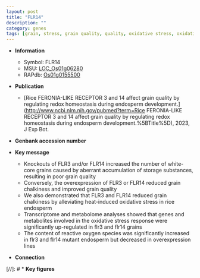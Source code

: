 ```yaml
---
layout: post
title: "FLR14"
description: ""
category: genes
tags: [grain, stress, grain quality, quality, oxidative stress, oxidative, endosperm, chalkiness, reactive oxygen species, stress response]
---
```


* **Information**  
    + Symbol: FLR14  
    + MSU: [LOC_Os01g06280](http://rice.uga.edu/cgi-bin/ORF_infopage.cgi?orf=LOC_Os01g06280)  
    + RAPdb: [Os01g0155500](http://rapdb.dna.affrc.go.jp/viewer/gbrowse_details/irgsp1?name=Os01g0155500)  

* **Publication**  
    + [Rice FERONIA-LIKE RECEPTOR 3 and 14 affect grain quality by regulating redox homeostasis during endosperm development.](http://www.ncbi.nlm.nih.gov/pubmed?term=Rice FERONIA-LIKE RECEPTOR 3 and 14 affect grain quality by regulating redox homeostasis during endosperm development.%5BTitle%5D), 2023, J Exp Bot.

* **Genbank accession number**  

* **Key message**  
    + Knockouts of FLR3 and/or FLR14 increased the number of white-core grains caused by aberrant accumulation of storage substances, resulting in poor grain quality
    + Conversely, the overexpression of FLR3 or FLR14 reduced grain chalkiness and improved grain quality
    + We also demonstrated that FLR3 and FLR14 reduced grain chalkiness by alleviating heat-induced oxidative stress in rice endosperm
    + Transcriptome and metabolome analyses showed that genes and metabolites involved in the oxidative stress response were significantly up-regulated in flr3 and flr14 grains
    + The content of reactive oxygen species was significantly increased in flr3 and flr14 mutant endosperm but decreased in overexpression lines

* **Connection**  

[//]: # * **Key figures**  


